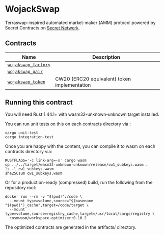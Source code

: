 # WojackSwap

Terraswap-inspired automated market-maker (AMM) protocol powered by Secret Contracts on [Secret Network](https://scrt.network/).

## Contracts

| Name                                                 | Description                                  |
|------------------------------------------------------| -------------------------------------------- |
| [`wojakswap_factory`](contracts/wojakswap_factory) |                                              |
| [`wojakswap_pair`](contracts/wojakswap_pair)       |                                              |
| [`wojakswap_token`](contracts/wojakswap_token)     | CW20 (ERC20 equivalent) token implementation |

## Running this contract

You will need Rust 1.44.1+ with wasm32-unknown-unknown target installed.

You can run unit tests on this on each contracts directory via :

```
cargo unit-test
cargo integration-test
```

Once you are happy with the content, you can compile it to wasm on each contracts directory via:

```
RUSTFLAGS='-C link-arg=-s' cargo wasm
cp ../../target/wasm32-unknown-unknown/release/cw1_subkeys.wasm .
ls -l cw1_subkeys.wasm
sha256sum cw1_subkeys.wasm
```

Or for a production-ready (compressed) build, run the following from the repository root:

```
docker run --rm -v "$(pwd)":/code \
  --mount type=volume,source="$(basename "$(pwd)")_cache",target=/code/target \
  --mount type=volume,source=registry_cache,target=/usr/local/cargo/registry \
  cosmwasm/workspace-optimizer:0.10.2
```

The optimized contracts are generated in the artifacts/ directory.
